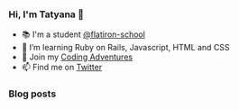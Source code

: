 ### Hi, I'm Tatyana 👋

<!--
**tcelovsky/tcelovsky** is a ✨ _special_ ✨ repository because its `README.md` (this file) appears on your GitHub profile.
-->

- :books: I'm a student [@flatiron-school](https://flatironschool.com/)
- 🌱 I’m learning Ruby on Rails, Javascript, HTML and CSS
- :pencil: Join my [Coding Adventures](http://coding-adventures.com/)
- 📫 Find me on [Twitter](https://twitter.com/TatyanaCelovsky)

### Blog posts

<!-- BLOG-POST-LIST:START -->
<!-- BLOG-POST-LIST:END -->
